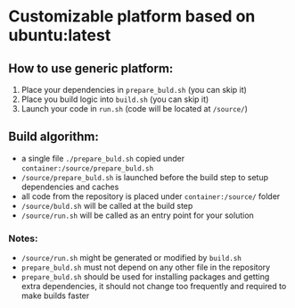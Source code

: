 # Customizable platform based on ubuntu:latest

## How to use generic platform:

1. Place your dependencies in `prepare_buld.sh` (you can skip it)
2. Place you build logic into `build.sh` (you can skip it)
3. Launch your code in `run.sh` (code will be located at `/source/`)


## Build algorithm:

* a single file `./prepare_buld.sh` copied under `container:/source/prepare_buld.sh`
* `/source/prepare_buld.sh` is launched before the build step to setup dependencies and caches
* all code from the repository is placed under `container:/source/` folder
* `/source/buld.sh` will be called at the build step
* `/source/run.sh` will be called as an entry point for your solution

### Notes:

* `/source/run.sh` might be generated or modified by `build.sh`
* `prepare_buld.sh` must not depend on any other file in the repository
* `prepare_buld.sh` should be used for installing packages and getting extra dependencies, it should not change too frequently and required to make builds faster
